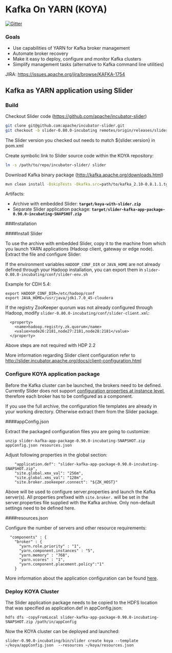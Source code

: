 <!---
   Licensed to the Apache Software Foundation (ASF) under one or more
   contributor license agreements.  See the NOTICE file distributed with
   this work for additional information regarding copyright ownership.
   The ASF licenses this file to You under the Apache License, Version 2.0
   (the "License"); you may not use this file except in compliance with
   the License.  You may obtain a copy of the License at

       http://www.apache.org/licenses/LICENSE-2.0

   Unless required by applicable law or agreed to in writing, software
   distributed under the License is distributed on an "AS IS" BASIS,
   WITHOUT WARRANTIES OR CONDITIONS OF ANY KIND, either express or implied.
   See the License for the specific language governing permissions and
   limitations under the License.
-->

Kafka On YARN (KOYA)
====================

[![Gitter](https://badges.gitter.im/Join%20Chat.svg)](https://gitter.im/DataTorrent/koya?utm_source=badge&utm_medium=badge&utm_campaign=pr-badge)

### Goals

  * Use capabilities of YARN for Kafka broker management
  * Automate broker recovery
  * Make it easy to deploy, configure and monitor Kafka clusters
  * Simplify management tasks (alternative to Kafka command line utilities)

JIRA: https://issues.apache.org/jira/browse/KAFKA-1754

Kafka as YARN application using Slider
-----------------------------------------------

### Build

Checkout Slider code (https://github.com/apache/incubator-slider)
```sh
git clone git@github.com:apache/incubator-slider.git
git checkout -b slider-0.80.0-incubating remotes/origin/releases/slider-0.80.0-incubating
```
The Slider version you checked out needs to match ${slider.version} in pom.xml

Create symbolic link to Slider source code within the KOYA repository:
```sh
ln -s /path/to/repo/incubator-slider/ slider
```
Download Kafka binary package (http://kafka.apache.org/downloads.html)

```sh
mvn clean install -DskipTests -Dkafka.src=path/to/kafka_2.10-0.8.1.1.tgz -Dkafka.version=kafka_2.10-0.8.1.1
```
Artifacts:

 - Archive with embedded Slider: __`target/koya-with-slider.zip`__
 - Separate Slider application package: __`target/slider-kafka-app-package-0.90.0-incubating-SNAPSHOT.zip`__

###Installation

####Install Slider

To use the archive with embedded Slider, copy it to the machine from which you launch YARN applications (Hadoop client, gateway or edge node). Extract the file and configure Slider:

If the environment variables `HADOOP_CONF_DIR` or `JAVA_HOME` are not already defined through your Hadoop installation, you can export them in  `slider-0.80.0-incubating/conf/slider-env.sh`

Example for CDH 5.4:
```
export HADOOP_CONF_DIR=/etc/hadoop/conf
export JAVA_HOME=/usr/java/jdk1.7.0_45-cloudera
```
If the registry ZooKeeper quorum was not already configured through Hadoop, modify `slider-0.80.0-incubating/conf/slider-client.xml`:
```
  <property>
    <name>hadoop.registry.zk.quorum</name>
    <value>node26:2181,node27:2181,node28:2181</value>
  </property>
```
Above steps are not required with HDP 2.2

More information regarding Slider client configuration refer to http://slider.incubator.apache.org/docs/client-configuration.html

### Configure KOYA application package

Before the Kafka cluster can be launched, the brokers need to be defined. Currently Slider does not support [configuration properties at instance level](https://issues.apache.org/jira/browse/SLIDER-851), therefore each broker has to be configured as a component.

If you use the full archive, the configuration file templates are already in your working directory. Otherwise extract them from the Slider package.

####appConfig.json

Extract the packaged configuration files you are going to customize:
```
unzip slider-kafka-app-package-0.90.0-incubating-SNAPSHOT.zip appConfig.json resources.json
```
Adjust following properties in the global section:
```
    "application.def": "slider-kafka-app-package-0.90.0-incubating-SNAPSHOT.zip",
    "site.global.xmx_val": "256m",
    "site.global.xms_val": "128m",
    "site.broker.zookeeper.connect": "${ZK_HOST}"
```
Above will be used to configure server.properties and launch the Kafka server(s). All properties prefixed with `site.broker.` will be set in the server.properties file supplied with the Kafka archive. Only non-default settings need to be defined here.  

####resources.json

Configure the number of servers and other resource requirements:
```
  "components" : {
    "broker" : {
      "yarn.role.priority" : "1",
      "yarn.component.instances" : "5",
      "yarn.memory" : "768",
      "yarn.vcores" : "1",
      "yarn.component.placement.policy":"1"
    }
```
More information about the application configuration can be found [here](http://slider.incubator.apache.org/docs/configuration/core.html).

### Deploy KOYA Cluster

The Slider application package needs to be copied to the HDFS location that was specified as application.def in appConfig.json:
```
hdfs dfs -copyFromLocal slider-kafka-app-package-0.90.0-incubating-SNAPSHOT.zip /path/in/appConfig
```
Now the KOYA cluster can be deployed and launched:
```
slider-0.90.0-incubating/bin/slider create koya --template ~/koya/appConfig.json  --resources ~/koya/resources.json
```
